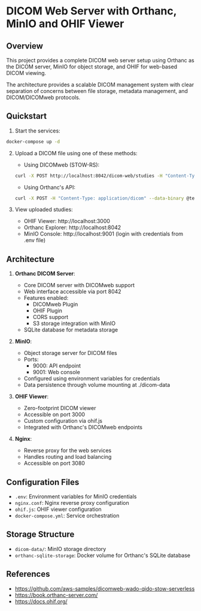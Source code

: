 # DICOM Web Server with Orthanc, MinIO and OHIF Viewer

## Overview

This project provides a complete DICOM web server setup using Orthanc as the DICOM server, MinIO for object storage, and OHIF for web-based DICOM viewing.

The architecture provides a scalable DICOM management system with clear separation of concerns between file storage, metadata management, and DICOM/DICOMweb protocols.

## Quickstart

1. Start the services:
```bash
docker-compose up -d
```

2. Upload a DICOM file using one of these methods:
   - Using DICOMweb (STOW-RS):
   ```bash
   curl -X POST http://localhost:8042/dicom-web/studies -H "Content-Type: application/dicom" --data-binary @test.dcm
   ```
   - Using Orthanc's API:
   ```bash
   curl -X POST -H "Content-Type: application/dicom" --data-binary @test.dcm http://localhost:8042/instances
   ```

3. View uploaded studies:
   - OHIF Viewer: http://localhost:3000
   - Orthanc Explorer: http://localhost:8042
   - MinIO Console: http://localhost:9001 (login with credentials from .env file)

## Architecture

1. **Orthanc DICOM Server**: 
   - Core DICOM server with DICOMweb support
   - Web interface accessible via port 8042
   - Features enabled:
     - DICOMweb Plugin
     - OHIF Plugin
     - CORS support
     - S3 storage integration with MinIO
   - SQLite database for metadata storage

2. **MinIO**:
   - Object storage server for DICOM files
   - Ports:
     - 9000: API endpoint
     - 9001: Web console
   - Configured using environment variables for credentials
   - Data persistence through volume mounting at ./dicom-data

3. **OHIF Viewer**:
   - Zero-footprint DICOM viewer
   - Accessible on port 3000
   - Custom configuration via ohif.js
   - Integrated with Orthanc's DICOMweb endpoints

4. **Nginx**:
   - Reverse proxy for the web services
   - Handles routing and load balancing
   - Accessible on port 3080

## Configuration Files
- `.env`: Environment variables for MinIO credentials
- `nginx.conf`: Nginx reverse proxy configuration
- `ohif.js`: OHIF viewer configuration
- `docker-compose.yml`: Service orchestration

## Storage Structure
- `dicom-data/`: MinIO storage directory
- `orthanc-sqlite-storage`: Docker volume for Orthanc's SQLite database

## References
- https://github.com/aws-samples/dicomweb-wado-qido-stow-serverless
- https://book.orthanc-server.com/
- https://docs.ohif.org/
